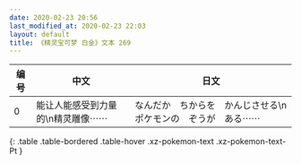 ```yaml
---
date: 2020-02-23 20:56
last_modified_at: 2020-02-23 22:03
layout: default
title: 《精灵宝可梦 白金》文本 269
---
```

| 编号 | 中文 | 日文 |
| ---- | ---- | ---- |
| 0 | 能让人能感受到力量的\n精灵雕像⋯⋯ | なんだか　ちからを　かんじさせる\nポケモンの　ぞうが　ある⋯⋯ |
{: .table .table-bordered .table-hover .xz-pokemon-text .xz-pokemon-text-Pt }